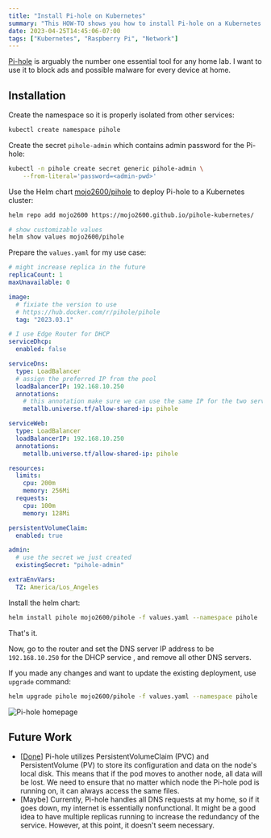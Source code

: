 ```yaml
---
title: "Install Pi-hole on Kubernetes"
summary: "This HOW-TO shows you how to install Pi-hole on a Kubernetes cluster running on Raspberry Pi cluster"
date: 2023-04-25T14:45:06-07:00
tags: ["Kubernetes", "Raspberry Pi", "Network"]
---
```


[Pi-hole](https://pi-hole.net/) is arguably the number one essential tool for any home lab. I want to use it to block ads and possible malware for every device at home.

## Installation

Create the namespace so it is properly isolated from other services:

```bash
kubectl create namespace pihole
```

Create the secret `pihole-admin` which contains admin password for the Pi-hole:

```bash
kubectl -n pihole create secret generic pihole-admin \
	--from-literal='password=<admin-pwd>'
```

Use the Helm chart [mojo2600/pihole](https://mojo2600.github.io/pihole-kubernetes/) to deploy Pi-hole to a Kubernetes cluster:

```bash
helm repo add mojo2600 https://mojo2600.github.io/pihole-kubernetes/

# show customizable values
helm show values mojo2600/pihole
```

Prepare the `values.yaml` for my use case:

```yaml
# might increase replica in the future
replicaCount: 1
maxUnavailable: 0

image:
  # fixiate the version to use
  # https://hub.docker.com/r/pihole/pihole
  tag: "2023.03.1"

# I use Edge Router for DHCP
serviceDhcp:
  enabled: false

serviceDns:
  type: LoadBalancer
  # assign the preferred IP from the pool
  loadBalancerIP: 192.168.10.250
  annotations:
    # this annotation make sure we can use the same IP for the two services
    metallb.universe.tf/allow-shared-ip: pihole

serviceWeb:
  type: LoadBalancer
  loadBalancerIP: 192.168.10.250
  annotations:
    metallb.universe.tf/allow-shared-ip: pihole

resources:
  limits:
    cpu: 200m
    memory: 256Mi
  requests:
    cpu: 100m
    memory: 128Mi

persistentVolumeClaim:
  enabled: true

admin:
  # use the secret we just created
  existingSecret: "pihole-admin"

extraEnvVars:
  TZ: America/Los_Angeles
```

Install the helm chart:

```bash
helm install pihole mojo2600/pihole -f values.yaml --namespace pihole
```

That's it.

Now, go to the router and set the DNS server IP address to be `192.168.10.250` for the DHCP service , and remove all other DNS servers.

If you made any changes and want to update the existing deployment, use `upgrade` command:

```bash
helm upgrade pihole mojo2600/pihole -f values.yaml --namespace pihole
```

![Pi-hole homepage](/blog/pihole.png)

## Future Work

- [[Done](../setup-nfs-for-pihole)] Pi-hole utilizes PersistentVolumeClaim (PVC) and PersistentVolume (PV) to store its configuration and data on the node's local disk. This means that if the pod moves to another node, all data will be lost. We need to ensure that no matter which node the Pi-hole pod is running on, it can always access the same files.
- [Maybe] Currently, Pi-hole handles all DNS requests at my home, so if it goes down, my internet is essentially nonfunctional. It might be a good idea to have multiple replicas running to increase the redundancy of the service. However, at this point, it doesn't seem necessary.
